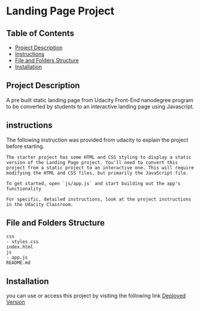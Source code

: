# Landing Page Project

## Table of Contents

* [Project Description](#project-description)
* [Instructions](#instructions)
* [File and Folders Structure](#file-and-folders-structure)
* [Installation](#installation)

## Project Description
A pre built static landing page from Udacity Front-End nanodegree program to be converted by students to an interactive landing page using Javascript.

## instructions
The following instruction was provided from udacity to explain the project before starting.

```
The starter project has some HTML and CSS styling to display a static version of the Landing Page project. You'll need to convert this project from a static project to an interactive one. This will require modifying the HTML and CSS files, but primarily the JavaScript file.

To get started, open `js/app.js` and start building out the app's functionality

For specific, detailed instructions, look at the project instructions in the Udacity Classroom.
```

## File and Folders Structure
```
css
- styles.css    
index.html
js
- app.js
README.md

```

## Installation 
you can use or access this project by visiting the following link [Deployed Version](www.google.com)
